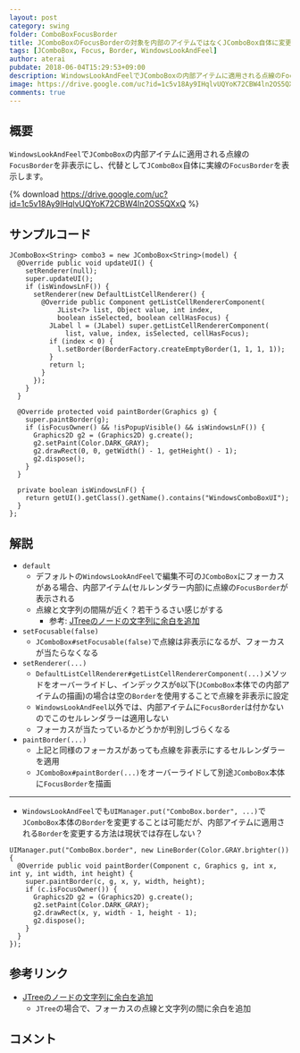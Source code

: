 ```yaml
---
layout: post
category: swing
folder: ComboBoxFocusBorder
title: JComboBoxのFocusBorderの対象を内部のアイテムではなくJComboBox自体に変更する
tags: [JComboBox, Focus, Border, WindowsLookAndFeel]
author: aterai
pubdate: 2018-06-04T15:29:53+09:00
description: WindowsLookAndFeelでJComboBoxの内部アイテムに適用される点線のFocusBorderを非表示にし、代替としてJComboBox自体に実線のFocusBorderを表示します。
image: https://drive.google.com/uc?id=1c5v18Ay9IHqlvUQYoK72CBW4ln2OS5QXxQ
comments: true
---
```

## 概要
`WindowsLookAndFeel`で`JComboBox`の内部アイテムに適用される点線の`FocusBorder`を非表示にし、代替として`JComboBox`自体に実線の`FocusBorder`を表示します。

{% download https://drive.google.com/uc?id=1c5v18Ay9IHqlvUQYoK72CBW4ln2OS5QXxQ %}

## サンプルコード
<pre class="prettyprint"><code>JComboBox&lt;String&gt; combo3 = new JComboBox&lt;String&gt;(model) {
  @Override public void updateUI() {
    setRenderer(null);
    super.updateUI();
    if (isWindowsLnF()) {
      setRenderer(new DefaultListCellRenderer() {
        @Override public Component getListCellRendererComponent(
            JList&lt;?&gt; list, Object value, int index,
            boolean isSelected, boolean cellHasFocus) {
          JLabel l = (JLabel) super.getListCellRendererComponent(
              list, value, index, isSelected, cellHasFocus);
          if (index &lt; 0) {
            l.setBorder(BorderFactory.createEmptyBorder(1, 1, 1, 1));
          }
          return l;
        }
      });
    }
  }

  @Override protected void paintBorder(Graphics g) {
    super.paintBorder(g);
    if (isFocusOwner() &amp;&amp; !isPopupVisible() &amp;&amp; isWindowsLnF()) {
      Graphics2D g2 = (Graphics2D) g.create();
      g2.setPaint(Color.DARK_GRAY);
      g2.drawRect(0, 0, getWidth() - 1, getHeight() - 1);
      g2.dispose();
    }
  }

  private boolean isWindowsLnF() {
    return getUI().getClass().getName().contains("WindowsComboBoxUI");
  }
};
</code></pre>

## 解説
- `default`
    - デフォルトの`WindowsLookAndFeel`で編集不可の`JComboBox`にフォーカスがある場合、内部アイテム(セルレンダラー内部)に点線の`FocusBorder`が表示される
    - 点線と文字列の間隔が近く？若干うるさい感じがする
        - 参考: [JTreeのノードの文字列に余白を追加](https://ateraimemo.com/Swing/TreeCellMargin.html)
- `setFocusable(false)`
    - `JComboBox#setFocusable(false)`で点線は非表示になるが、フォーカスが当たらなくなる
- `setRenderer(...)`
    - `DefaultListCellRenderer#getListCellRendererComponent(...)`メソッドをオーバーライドし、インデックスが`0`以下(`JComboBox`本体での内部アイテムの描画)の場合は空の`Border`を使用することで点線を非表示に設定
    - `WindowsLookAndFeel`以外では、内部アイテムに`FocusBorder`は付かないのでこのセルレンダラーは適用しない
    - フォーカスが当たっているかどうかが判別しづらくなる
- `paintBorder(...)`
    - 上記と同様のフォーカスがあっても点線を非表示にするセルレンダラーを適用
    - `JComboBox#paintBorder(...)`をオーバーライドして別途`JComboBox`本体に`FocusBorder`を描画

<!-- dummy comment line for breaking list -->

- - - -
- `WindowsLookAndFeel`でも`UIManager.put("ComboBox.border", ...)`で`JComboBox`本体の`Border`を変更することは可能だが、内部アイテムに適用される`Border`を変更する方法は現状では存在しない？

<!-- dummy comment line for breaking list -->

<pre class="prettyprint"><code>UIManager.put("ComboBox.border", new LineBorder(Color.GRAY.brighter()) {
  @Override public void paintBorder(Component c, Graphics g, int x, int y, int width, int height) {
    super.paintBorder(c, g, x, y, width, height);
    if (c.isFocusOwner()) {
      Graphics2D g2 = (Graphics2D) g.create();
      g2.setPaint(Color.DARK_GRAY);
      g2.drawRect(x, y, width - 1, height - 1);
      g2.dispose();
    }
  }
});
</code></pre>

## 参考リンク
- [JTreeのノードの文字列に余白を追加](https://ateraimemo.com/Swing/TreeCellMargin.html)
    - `JTree`の場合で、フォーカスの点線と文字列の間に余白を追加

<!-- dummy comment line for breaking list -->

## コメント

